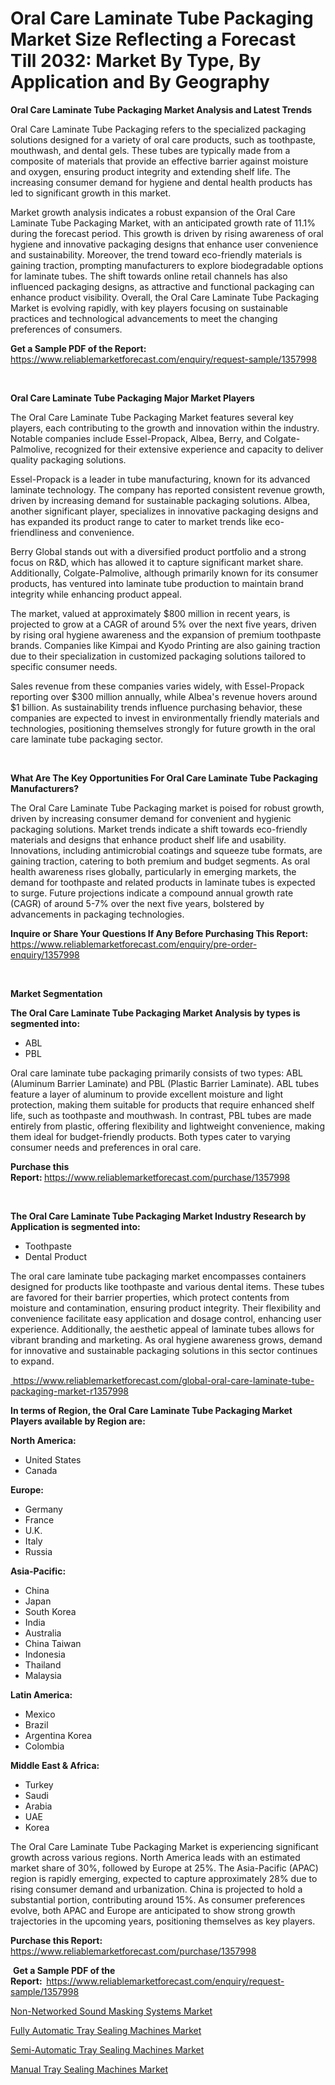 <p><h1>Oral Care Laminate Tube Packaging Market Size Reflecting a Forecast Till 2032: Market By Type, By Application and By Geography</h1></p><p><strong>Oral Care Laminate Tube Packaging Market Analysis and Latest Trends</strong></p>
<p><p>Oral Care Laminate Tube Packaging refers to the specialized packaging solutions designed for a variety of oral care products, such as toothpaste, mouthwash, and dental gels. These tubes are typically made from a composite of materials that provide an effective barrier against moisture and oxygen, ensuring product integrity and extending shelf life. The increasing consumer demand for hygiene and dental health products has led to significant growth in this market.</p><p>Market growth analysis indicates a robust expansion of the Oral Care Laminate Tube Packaging Market, with an anticipated growth rate of 11.1% during the forecast period. This growth is driven by rising awareness of oral hygiene and innovative packaging designs that enhance user convenience and sustainability. Moreover, the trend toward eco-friendly materials is gaining traction, prompting manufacturers to explore biodegradable options for laminate tubes. The shift towards online retail channels has also influenced packaging designs, as attractive and functional packaging can enhance product visibility. Overall, the Oral Care Laminate Tube Packaging Market is evolving rapidly, with key players focusing on sustainable practices and technological advancements to meet the changing preferences of consumers.</p></p>
<p><strong>Get a Sample PDF of the Report:&nbsp;</strong> <a href="https://www.reliablemarketforecast.com/enquiry/request-sample/1357998?utm_campaign=1130&utm_medium=2&utm_source=Github&utm_content=ia&utm_term=24022025&utm_id=oral-care-laminate-tube-packaging">https://www.reliablemarketforecast.com/enquiry/request-sample/1357998</a></p>
<p>&nbsp;</p>
<p><strong>Oral Care Laminate Tube Packaging Major Market Players</strong></p>
<p><p>The Oral Care Laminate Tube Packaging Market features several key players, each contributing to the growth and innovation within the industry. Notable companies include Essel-Propack, Albea, Berry, and Colgate-Palmolive, recognized for their extensive experience and capacity to deliver quality packaging solutions.</p><p>Essel-Propack is a leader in tube manufacturing, known for its advanced laminate technology. The company has reported consistent revenue growth, driven by increasing demand for sustainable packaging solutions. Albea, another significant player, specializes in innovative packaging designs and has expanded its product range to cater to market trends like eco-friendliness and convenience.</p><p>Berry Global stands out with a diversified product portfolio and a strong focus on R&D, which has allowed it to capture significant market share. Additionally, Colgate-Palmolive, although primarily known for its consumer products, has ventured into laminate tube production to maintain brand integrity while enhancing product appeal.</p><p>The market, valued at approximately $800 million in recent years, is projected to grow at a CAGR of around 5% over the next five years, driven by rising oral hygiene awareness and the expansion of premium toothpaste brands. Companies like Kimpai and Kyodo Printing are also gaining traction due to their specialization in customized packaging solutions tailored to specific consumer needs.</p><p>Sales revenue from these companies varies widely, with Essel-Propack reporting over $300 million annually, while Albea's revenue hovers around $1 billion. As sustainability trends influence purchasing behavior, these companies are expected to invest in environmentally friendly materials and technologies, positioning themselves strongly for future growth in the oral care laminate tube packaging sector.</p></p>
<p>&nbsp;</p>
<p><strong>What Are The Key Opportunities For Oral Care Laminate Tube Packaging Manufacturers?</strong></p>
<p><p>The Oral Care Laminate Tube Packaging market is poised for robust growth, driven by increasing consumer demand for convenient and hygienic packaging solutions. Market trends indicate a shift towards eco-friendly materials and designs that enhance product shelf life and usability. Innovations, including antimicrobial coatings and squeeze tube formats, are gaining traction, catering to both premium and budget segments. As oral health awareness rises globally, particularly in emerging markets, the demand for toothpaste and related products in laminate tubes is expected to surge. Future projections indicate a compound annual growth rate (CAGR) of around 5-7% over the next five years, bolstered by advancements in packaging technologies.</p></p>
<p><strong>Inquire or Share Your Questions If Any Before Purchasing This Report:</strong> <a href="https://www.reliablemarketforecast.com/enquiry/pre-order-enquiry/1357998?utm_campaign=1130&utm_medium=2&utm_source=Github&utm_content=ia&utm_term=24022025&utm_id=oral-care-laminate-tube-packaging">https://www.reliablemarketforecast.com/enquiry/pre-order-enquiry/1357998</a></p>
<p>&nbsp;</p>
<p><strong>Market Segmentation</strong></p>
<p><strong>The Oral Care Laminate Tube Packaging Market Analysis by types is segmented into:</strong></p>
<p><ul><li>ABL</li><li>PBL</li></ul></p>
<p><p>Oral care laminate tube packaging primarily consists of two types: ABL (Aluminum Barrier Laminate) and PBL (Plastic Barrier Laminate). ABL tubes feature a layer of aluminum to provide excellent moisture and light protection, making them suitable for products that require enhanced shelf life, such as toothpaste and mouthwash. In contrast, PBL tubes are made entirely from plastic, offering flexibility and lightweight convenience, making them ideal for budget-friendly products. Both types cater to varying consumer needs and preferences in oral care.</p></p>
<p><strong>Purchase this Report:&nbsp;</strong><a href="https://www.reliablemarketforecast.com/purchase/1357998?utm_campaign=1130&utm_medium=2&utm_source=Github&utm_content=ia&utm_term=24022025&utm_id=oral-care-laminate-tube-packaging">https://www.reliablemarketforecast.com/purchase/1357998</a></p>
<p>&nbsp;</p>
<p><strong>The Oral Care Laminate Tube Packaging Market Industry Research by Application is segmented into:</strong></p>
<p><ul><li>Toothpaste</li><li>Dental Product</li></ul></p>
<p><p>The oral care laminate tube packaging market encompasses containers designed for products like toothpaste and various dental items. These tubes are favored for their barrier properties, which protect contents from moisture and contamination, ensuring product integrity. Their flexibility and convenience facilitate easy application and dosage control, enhancing user experience. Additionally, the aesthetic appeal of laminate tubes allows for vibrant branding and marketing. As oral hygiene awareness grows, demand for innovative and sustainable packaging solutions in this sector continues to expand.</p></p>
<p><a href="https://www.reliablemarketforecast.com/global-oral-care-laminate-tube-packaging-market-r1357998?utm_campaign=1130&utm_medium=2&utm_source=Github&utm_content=ia&utm_term=24022025&utm_id=oral-care-laminate-tube-packaging">&nbsp;https://www.reliablemarketforecast.com/global-oral-care-laminate-tube-packaging-market-r1357998</a></p>
<p><strong>In terms of Region, the Oral Care Laminate Tube Packaging Market Players available by Region are:</strong></p>
<p>
    <p> <strong> North America: </strong>
        <ul>
            <li>United States</li>
            <li>Canada</li>
        </ul>
        </p> 
    <p> <strong> Europe: </strong>
        <ul>
            <li>Germany</li>
            <li>France</li>
            <li>U.K.</li>
            <li>Italy</li>
            <li>Russia</li>
        </ul>
        </p> 
    <p> <strong> Asia-Pacific: </strong>
        <ul>
            <li>China</li>
            <li>Japan</li>
            <li>South Korea</li>
            <li>India</li>
            <li>Australia</li>
            <li>China Taiwan</li>
            <li>Indonesia</li>
            <li>Thailand</li>
            <li>Malaysia</li>
        </ul>
        </p> 
    <p> <strong> Latin America: </strong>
        <ul>
            <li>Mexico</li>
            <li>Brazil</li>
            <li>Argentina Korea</li>
            <li>Colombia</li>
        </ul>
        </p> 
    <p> <strong> Middle East & Africa: </strong>
        <ul>
            <li>Turkey</li>
            <li>Saudi</li>
            <li>Arabia</li>
            <li>UAE</li>
            <li>Korea</li>
        </ul>
    </p>
    </p>
<p><p>The Oral Care Laminate Tube Packaging Market is experiencing significant growth across various regions. North America leads with an estimated market share of 30%, followed by Europe at 25%. The Asia-Pacific (APAC) region is rapidly emerging, expected to capture approximately 28% due to rising consumer demand and urbanization. China is projected to hold a substantial portion, contributing around 15%. As consumer preferences evolve, both APAC and Europe are anticipated to show strong growth trajectories in the upcoming years, positioning themselves as key players.</p></p>
<p><strong>Purchase this Report: </strong><a href="https://www.reliablemarketforecast.com/purchase/1357998?utm_campaign=1130&utm_medium=2&utm_source=Github&utm_content=ia&utm_term=24022025&utm_id=oral-care-laminate-tube-packaging">https://www.reliablemarketforecast.com/purchase/1357998</a></p>
<p>&nbsp;<strong>Get a Sample PDF of the Report:&nbsp;&nbsp;</strong><a href="https://www.reliablemarketforecast.com/enquiry/request-sample/1357998?utm_campaign=1130&utm_medium=2&utm_source=Github&utm_content=ia&utm_term=24022025&utm_id=oral-care-laminate-tube-packaging">https://www.reliablemarketforecast.com/enquiry/request-sample/1357998</a></p>
<p><strong></strong></p>
<p><p><a href="https://github.com/RickHolmes3/Market-Research-Report-List-7/blob/main/non-networked-sound-masking-systems-market.md?utm_campaign=1130&utm_medium=2&utm_source=Github&utm_content=ia&utm_term=24022025&utm_id=oral-care-laminate-tube-packaging">Non-Networked Sound Masking Systems Market</a></p><p><a href="https://github.com/odinelchuong/Market-Research-Report-List-1/blob/main/fully-automatic-tray-sealing-machines-market.md?utm_campaign=1130&utm_medium=2&utm_source=Github&utm_content=ia&utm_term=24022025&utm_id=oral-care-laminate-tube-packaging">Fully Automatic Tray Sealing Machines Market</a></p><p><a href="https://github.com/pllahoithana9/Market-Research-Report-List-1/blob/main/semi-automatic-tray-sealing-machines-market.md?utm_campaign=1130&utm_medium=2&utm_source=Github&utm_content=ia&utm_term=24022025&utm_id=oral-care-laminate-tube-packaging">Semi-Automatic Tray Sealing Machines Market</a></p><p><a href="https://github.com/houltngake/Market-Research-Report-List-1/blob/main/manual-tray-sealing-machines-market.md?utm_campaign=1130&utm_medium=2&utm_source=Github&utm_content=ia&utm_term=24022025&utm_id=oral-care-laminate-tube-packaging">Manual Tray Sealing Machines Market</a></p></p>
